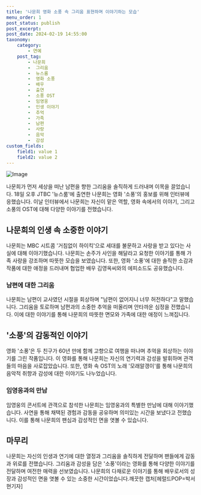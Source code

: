 ```yaml
---
title: '나문희 영화 소풍 속 그리움 표현하며 이야기하는 모습'
menu_order: 1
post_status: publish
post_excerpt: 
post_date: 2024-02-19 14:55:00
taxonomy:
    category:
        - 연예
    post_tag:
        - 나문희
        -  그리움
        -  뉴스룸
        -  영화 소풍
        -  배우
        -  출연
        -  소풍 OST
        -  임영웅
        -  인생 이야기
        -  추억
        -  가족
        -  남편
        -  사랑
        -  음악
        -  감성
custom_fields:
    field1: value 1
    field2: value 2
---
```


![Image](https://ssl.pstatic.net/mimgnews/image/112/2024/02/18/202402181752279351870_20240218183929_01_20240218184001317.jpg?type=w540)

나문희가 먼저 세상을 떠난 남편을 향한 그리움을 솔직하게 드러내며 이목을 끌었습니다. 18일 오후 JTBC '뉴스룸'에 출연한 나문희는 영화 '소풍'의 홍보를 위해 인터뷰에 응했습니다. 이날 인터뷰에서 나문희는 자신이 맡은 역할, 영화 속에서의 이야기, 그리고 소풍의 OST에 대해 다양한 이야기를 전했습니다.
## 나문희의 인생 속 소중한 이야기
나문희는 MBC 시트콤 '거침없이 하이킥'으로 세대를 불문하고 사랑을 받고 있다는 사실에 대해 이야기했습니다. 나문희는 손주가 사인을 해달라고 요청한 이야기를 통해 가족 사랑을 강조하며 따뜻한 모습을 보였습니다. 또한, 영화 '소풍'에 대한 솔직한 소감과 작품에 대한 애정을 드러내며 협업한 배우 김영옥씨와의 에피소드도 공유했습니다.
### 남편에 대한 그리움
나문희는 남편이 교사였던 시절을 회상하며 "남편이 없어지니 너무 허전하다"고 말했습니다. 그리움을 토로하며 남편과의 소중한 추억을 떠올리며 안타까운 심정을 전했습니다. 이에 대한 이야기를 통해 나문희의 따뜻한 면모와 가족에 대한 애정이 느껴집니다.
## '소풍'의 감동적인 이야기
영화 '소풍'은 두 친구가 60년 만에 함께 고향으로 여행을 떠나며 추억을 회상하는 이야기를 그린 작품입니다. 이 영화를 통해 나문희는 자신의 연기력과 감성을 발휘하며 관객들의 마음을 사로잡았습니다. 또한, 영화 속 OST의 노래 '모래알갱이'를 통해 나문희의 음악적 취향과 감성에 대한 이야기도 나누었습니다.
### 임영웅과의 만남
임영웅의 콘서트에 관객으로 참석한 나문희는 임영웅과의 특별한 만남에 대해 이야기했습니다. 사연을 통해 채택된 경험과 감동을 공유하며 의미있는 시간을 보냈다고 전했습니다. 이를 통해 나문희의 팬심과 감성적인 면을 엿볼 수 있습니다.
## 마무리
나문희는 자신의 인생과 연기에 대한 열정과 그리움을 솔직하게 전달하며 팬들에게 감동과 위로를 전했습니다. 그리움과 감성을 담은 '소풍'이라는 영화를 통해 다양한 이야기를 전달하며 여전한 매력을 선보였습니다. 나문희의 다채로운 이야기를 통해 배우로서의 성장과 감성적인 면을 엿볼 수 있는 소중한 시간이었습니다.깨끗한 캡처[헤럴드POP=박서현기자]
